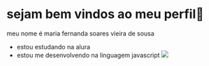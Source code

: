 # sejam bem vindos ao meu perfil🌻

meu nome é maria fernanda soares vieira de sousa

- estou estudando na alura
- estou me desenvolvendo na linguagem javascript
![](https://media1.tenor.com/m/LzUAw_tSa0cAAAAC/taylor-swift-taylor-swift-the-man.gif)
